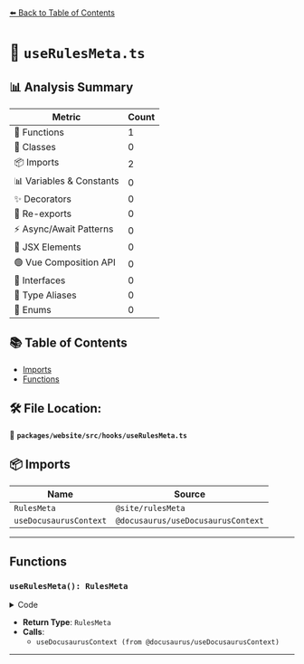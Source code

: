 [⬅️ Back to Table of Contents](../../../../index.md)

# 📄 `useRulesMeta.ts`

## 📊 Analysis Summary

| Metric | Count |
|--------|-------|
| 🔧 Functions | 1 |
| 🧱 Classes | 0 |
| 📦 Imports | 2 |
| 📊 Variables & Constants | 0 |
| ✨ Decorators | 0 |
| 🔄 Re-exports | 0 |
| ⚡ Async/Await Patterns | 0 |
| 💠 JSX Elements | 0 |
| 🟢 Vue Composition API | 0 |
| 📐 Interfaces | 0 |
| 📑 Type Aliases | 0 |
| 🎯 Enums | 0 |

## 📚 Table of Contents

- [Imports](#imports)
- [Functions](#functions)

## 🛠️ File Location:
📂 **`packages/website/src/hooks/useRulesMeta.ts`**

## 📦 Imports

| Name | Source |
|------|--------|
| `RulesMeta` | `@site/rulesMeta` |
| `useDocusaurusContext` | `@docusaurus/useDocusaurusContext` |


---

## Functions

### `useRulesMeta(): RulesMeta`

<details><summary>Code</summary>

```ts
export function useRulesMeta(): RulesMeta {
  const {
    siteConfig: { customFields },
  } = useDocusaurusContext();
  if (!customFields) {
    throw new Error('Custom fields not found in config');
  }
  return customFields.rules as RulesMeta;
}
```
</details>

- **Return Type**: `RulesMeta`
- **Calls**:
  - `useDocusaurusContext (from @docusaurus/useDocusaurusContext)`

---